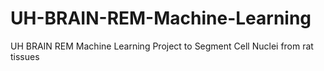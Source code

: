 # UH-BRAIN-REM-Machine-Learning
UH BRAIN REM Machine Learning Project to Segment Cell Nuclei from rat tissues
